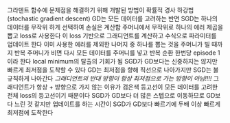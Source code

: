 그라덴트 함수에 문제점을 해결하기 위해 개발된 방법이 확률적 경사 하강법 (stochastic gradient descent)
GD는 모든 데이터를 고려하는 반면 SGD는 하나의 데이터를 무작위 하게 선택하여 손실은 계산함
주머니에서 무작위로 하나의 에러 제곱을 뽑고 loss로 사용한다
이 loss 기반으로 그래디언트를 계산하고 수식으로 파라미터를 업데이트 한다
이미 사용한 에러를 제외한 나머지 중 하나를 뽑는 것을 주머니가 빌 때까지 반복
주머니가 비면 다시 모든 데이터를 주머니를 넣고 반복
순환 한번당 episode 1 이라 한다 local minimum의 탈출의 기회가 됨
SGD가 GD보다는 신중하지는 않지만 빠르게 최저점을 도착할 수 있다
GD는 최저점을 향해 직선으로 나아가지만 SGD는 불규칙하게 나아간다
*그래디언트의 반대 방향이 항상 최저점으로 가는 방향이 아님!!!!*
그래디언트가 항상 + 방향으로 가지 않는 이유가 검은색 등고선이 모든 데이터를 고려한 전체 loss의 등고선이기 때문이다
SGD가 GD보다 더 많은 스텝으로 이동하므로 GD보다 느린 것 같지만 업데이트를 하는 시간이 SGD가 GD보다 빠르기에 두배 이상 빠르게 최저점에 도착한다
